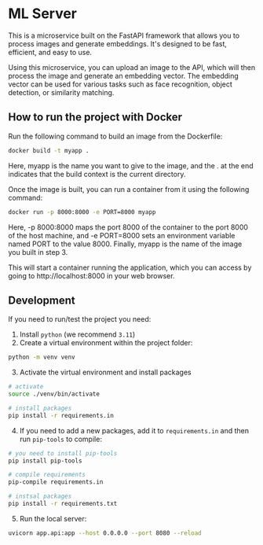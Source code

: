 # ML Server

This is a microservice built on the FastAPI framework that allows you to process images and generate embeddings. It's designed to be fast, efficient, and easy to use.

Using this microservice, you can upload an image to the API, which will then process the image and generate an embedding vector. The embedding vector can be used for various tasks such as face recognition, object detection, or similarity matching.

## How to run the project with Docker

Run the following command to build an image from the Dockerfile:

```bash
docker build -t myapp .
```

Here, myapp is the name you want to give to the image, and the . at the end indicates that the build context is the current directory.

Once the image is built, you can run a container from it using the following command:

```bash
docker run -p 8000:8000 -e PORT=8000 myapp
```

Here, -p 8000:8000 maps the port 8000 of the container to the port 8000 of the host machine, and -e PORT=8000 sets an environment variable named PORT to the value 8000. Finally, myapp is the name of the image you built in step 3.

This will start a container running the application, which you can access by going to http://localhost:8000 in your web browser.

## Development

If you need to run/test the project you need:

1. Install `python` (we recommend `3.11`)
2. Create a virtual environment within the project folder:

```bash
python -m venv venv
```

3. Activate the virtual environment and install packages

```bash
# activate
source ./venv/bin/activate

# install packages
pip install -r requirements.in
```

4. If you need to add a new packages, add it to `requirements.in` and then run `pip-tools` to compile:

```bash
# you need to install pip-tools
pip install pip-tools

# compile requirements
pip-compile requirements.in

# instsal packages
pip install -r requirements.txt
```

5. Run the local server:

```bash
uvicorn app.api:app --host 0.0.0.0 --port 8080 --reload
```